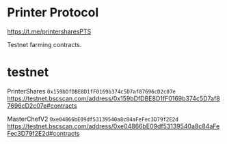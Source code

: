 # Printer Protocol

https://t.me/printersharesPTS

Testnet farming contracts.

# testnet

PrinterShares `0x159bDfDBE8D1fF0169b374c5D7af87696cD2c07e`
https://testnet.bscscan.com/address/0x159bDfDBE8D1fF0169b374c5D7af87696cD2c07e#contracts


MasterChefV2 `0xe04866bE09df53139540a8c84aFeFec3D79f2E2d`
https://testnet.bscscan.com/address/0xe04866bE09df53139540a8c84aFeFec3D79f2E2d#contracts
